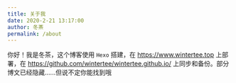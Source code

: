 ```yaml
---
title: 关于我
date: 2020-2-21 13:17:00
author: 冬茶
permalink: /about
---
```


你好！我是冬茶，这个博客使用 `Hexo` 搭建，在 <https://www.wintertee.top> 上部署，在 <https://github.com/wintertee/wintertee.github.io/> 上同步和备份。部分博文已经隐藏......但说不定你能找到哦
